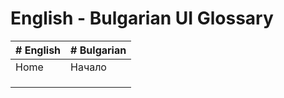 # English - Bulgarian UI Glossary 

| # English | # Bulgarian |
| --------- | ----------- |
| Home      | Начало      |
|           |             |
|           |             |
|           |             |


